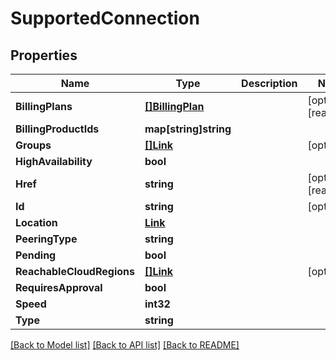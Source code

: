 # SupportedConnection

## Properties

Name | Type | Description | Notes
------------ | ------------- | ------------- | -------------
**BillingPlans** | [**[]BillingPlan**](BillingPlan.md) |  | [optional] [readonly] 
**BillingProductIds** | **map[string]string** |  | 
**Groups** | [**[]Link**](Link.md) |  | [optional] 
**HighAvailability** | **bool** |  | 
**Href** | **string** |  | [optional] [readonly] 
**Id** | **string** |  | [optional] 
**Location** | [**Link**](Link.md) |  | 
**PeeringType** | **string** |  | 
**Pending** | **bool** |  | 
**ReachableCloudRegions** | [**[]Link**](Link.md) |  | [optional] 
**RequiresApproval** | **bool** |  | 
**Speed** | **int32** |  | 
**Type** | **string** |  | 

[[Back to Model list]](../README.md#documentation-for-models) [[Back to API list]](../README.md#documentation-for-api-endpoints) [[Back to README]](../README.md)


